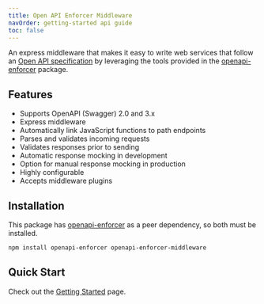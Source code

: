 ```yaml
---
title: Open API Enforcer Middleware
navOrder: getting-started api guide
toc: false
---
```


An express middleware that makes it easy to write web services that follow an [Open API specification](https://swagger.io/docs/specification/about/) by leveraging the tools provided in the [openapi-enforcer](https://www.npmjs.com/package/openapi-enforcer) package.

## Features

- Supports OpenAPI (Swagger) 2.0 and 3.x
- Express middleware
- Automatically link JavaScript functions to path endpoints
- Parses and validates incoming requests
- Validates responses prior to sending
- Automatic response mocking in development
- Option for manual response mocking in production
- Highly configurable
- Accepts middleware plugins

## Installation

This package has [openapi-enforcer](https://www.npmjs.com/package/openapi-enforcer) as a peer dependency, so both must be installed.

```bash
npm install openapi-enforcer openapi-enforcer-middleware
```

## Quick Start

Check out the [Getting Started](./getting-started.md) page.
